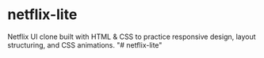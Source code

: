 # netflix-lite
Netflix UI clone built with HTML &amp; CSS to practice responsive design, layout structuring, and CSS animations.
"# netflix-lite" 
